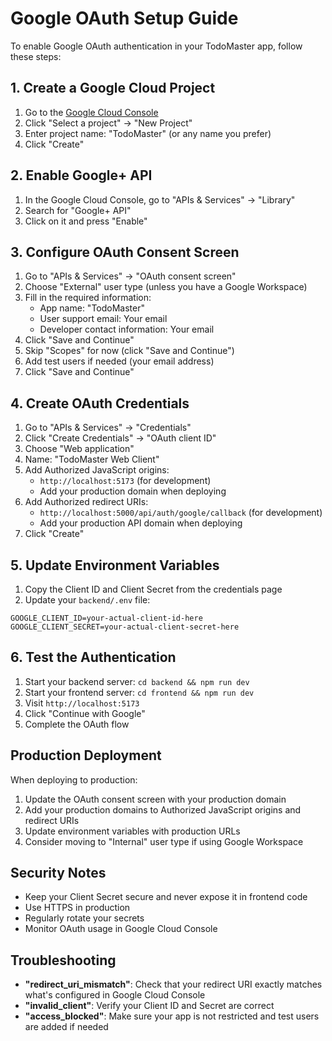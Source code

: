 # Google OAuth Setup Guide

To enable Google OAuth authentication in your TodoMaster app, follow these steps:

## 1. Create a Google Cloud Project

1. Go to the [Google Cloud Console](https://console.cloud.google.com/)
2. Click "Select a project" → "New Project"
3. Enter project name: "TodoMaster" (or any name you prefer)
4. Click "Create"

## 2. Enable Google+ API

1. In the Google Cloud Console, go to "APIs & Services" → "Library"
2. Search for "Google+ API"
3. Click on it and press "Enable"

## 3. Configure OAuth Consent Screen

1. Go to "APIs & Services" → "OAuth consent screen"
2. Choose "External" user type (unless you have a Google Workspace)
3. Fill in the required information:
   - App name: "TodoMaster"
   - User support email: Your email
   - Developer contact information: Your email
4. Click "Save and Continue"
5. Skip "Scopes" for now (click "Save and Continue")
6. Add test users if needed (your email address)
7. Click "Save and Continue"

## 4. Create OAuth Credentials

1. Go to "APIs & Services" → "Credentials"
2. Click "Create Credentials" → "OAuth client ID"
3. Choose "Web application"
4. Name: "TodoMaster Web Client"
5. Add Authorized JavaScript origins:
   - `http://localhost:5173` (for development)
   - Add your production domain when deploying
6. Add Authorized redirect URIs:
   - `http://localhost:5000/api/auth/google/callback` (for development)
   - Add your production API domain when deploying
7. Click "Create"

## 5. Update Environment Variables

1. Copy the Client ID and Client Secret from the credentials page
2. Update your `backend/.env` file:

```env
GOOGLE_CLIENT_ID=your-actual-client-id-here
GOOGLE_CLIENT_SECRET=your-actual-client-secret-here
```

## 6. Test the Authentication

1. Start your backend server: `cd backend && npm run dev`
2. Start your frontend server: `cd frontend && npm run dev`
3. Visit `http://localhost:5173`
4. Click "Continue with Google"
5. Complete the OAuth flow

## Production Deployment

When deploying to production:

1. Update the OAuth consent screen with your production domain
2. Add your production domains to Authorized JavaScript origins and redirect URIs
3. Update environment variables with production URLs
4. Consider moving to "Internal" user type if using Google Workspace

## Security Notes

- Keep your Client Secret secure and never expose it in frontend code
- Use HTTPS in production
- Regularly rotate your secrets
- Monitor OAuth usage in Google Cloud Console

## Troubleshooting

- **"redirect_uri_mismatch"**: Check that your redirect URI exactly matches what's configured in Google Cloud Console
- **"invalid_client"**: Verify your Client ID and Secret are correct
- **"access_blocked"**: Make sure your app is not restricted and test users are added if needed
